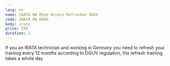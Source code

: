 ```yaml
---
lang: en
name: IRATA RA Rope Access Refresher DGUV
code: IRATA_RA_RARD
body: irata
price: 250
duration: 1
---
```


If you an IRATA technician and working in Germany you need to refresh your training every 12 months according to DGUV regulation, the refresh training takes a whole day.